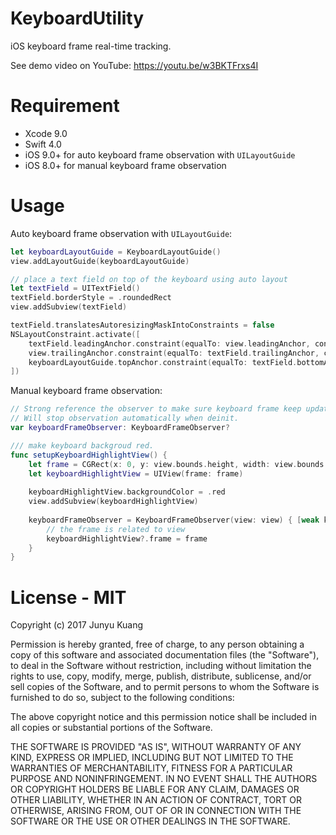 # KeyboardUtility
iOS keyboard frame real-time tracking.

See demo video on YouTube:
https://youtu.be/w3BKTFrxs4I

# Requirement
- Xcode 9.0
- Swift 4.0
- iOS 9.0+ for auto keyboard frame observation with `UILayoutGuide`
- iOS 8.0+ for manual keyboard frame observation

# Usage

Auto keyboard frame observation with `UILayoutGuide`:
``` swift
let keyboardLayoutGuide = KeyboardLayoutGuide()
view.addLayoutGuide(keyboardLayoutGuide)

// place a text field on top of the keyboard using auto layout
let textField = UITextField()
textField.borderStyle = .roundedRect
view.addSubview(textField)

textField.translatesAutoresizingMaskIntoConstraints = false
NSLayoutConstraint.activate([
    textField.leadingAnchor.constraint(equalTo: view.leadingAnchor, constant: 8),
    view.trailingAnchor.constraint(equalTo: textField.trailingAnchor, constant: 8),
    keyboardLayoutGuide.topAnchor.constraint(equalTo: textField.bottomAnchor, constant: 8),
])
```

Manual keyboard frame observation:
``` swift
// Strong reference the observer to make sure keyboard frame keep update to date.
// Will stop observation automatically when deinit.
var keyboardFrameObserver: KeyboardFrameObserver?

/// make keyboard backgroud red.
func setupKeyboardHighlightView() {
    let frame = CGRect(x: 0, y: view.bounds.height, width: view.bounds.width, height: 0) // setup inital frame to avoid weird animation
    let keyboardHighlightView = UIView(frame: frame)
    
    keyboardHighlightView.backgroundColor = .red
    view.addSubview(keyboardHighlightView)
    
    keyboardFrameObserver = KeyboardFrameObserver(view: view) { [weak keyboardHighlightView] frame, animated in
        // the frame is related to view
        keyboardHighlightView?.frame = frame
    }
}
```

# License - MIT
Copyright (c) 2017 Junyu Kuang

Permission is hereby granted, free of charge, to any person obtaining a copy
of this software and associated documentation files (the "Software"), to deal
in the Software without restriction, including without limitation the rights
to use, copy, modify, merge, publish, distribute, sublicense, and/or sell
copies of the Software, and to permit persons to whom the Software is
furnished to do so, subject to the following conditions:

The above copyright notice and this permission notice shall be included in all
copies or substantial portions of the Software.

THE SOFTWARE IS PROVIDED "AS IS", WITHOUT WARRANTY OF ANY KIND, EXPRESS OR
IMPLIED, INCLUDING BUT NOT LIMITED TO THE WARRANTIES OF MERCHANTABILITY,
FITNESS FOR A PARTICULAR PURPOSE AND NONINFRINGEMENT. IN NO EVENT SHALL THE
AUTHORS OR COPYRIGHT HOLDERS BE LIABLE FOR ANY CLAIM, DAMAGES OR OTHER
LIABILITY, WHETHER IN AN ACTION OF CONTRACT, TORT OR OTHERWISE, ARISING FROM,
OUT OF OR IN CONNECTION WITH THE SOFTWARE OR THE USE OR OTHER DEALINGS IN THE
SOFTWARE.
